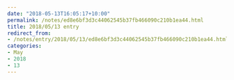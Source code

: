 ```yaml
---
date: "2018-05-13T16:05:17+10:00"
permalink: /notes/ed8e6bf3d3c44062545b37fb466090c210b1ea44.html
title: 2018/05/13 entry
redirect_from:
- /notes/entry/2018/05/13/ed8e6bf3d3c44062545b37fb466090c210b1ea44.html
categories:
- May
- 2018
- 13
---
```

